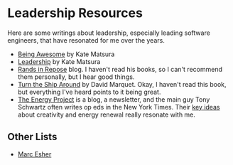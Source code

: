 ---
---

# Leadership Resources

Here are some writings about leadership, especially leading software engineers, that have resonated for me over the years.

* [Being Awesome](http://katemats.com/being-awesome-at-your-job) by Kate Matsura
* [Leadership](http://katemats.com/leadership/) by Kate Matsura
* [Rands in Repose](http://randsinrepose.com/) blog. I haven't read his books, so I can't recommend them personally, 
but I hear good things.
* [Turn the Ship Around](http://davidmarquet.com/books/) by David Marquet. Okay, I haven't read this book, but 
everything I've heard points to it being great.
* [The Energy Project](http://theenergyproject.com/blog/) is a blog, a newsletter, and the main guy Tony Schwartz often writes op eds in the New York Times. Their [key ideas](http://theenergyproject.com/key-ideas) about creativity and energy renewal really resonate with me.

## Other Lists
* [Marc Esher](https://gist.github.com/marcesher/0553d95a2431fd02e7ba)
